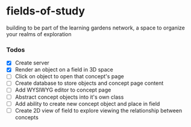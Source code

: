 # fields-of-study
building to be part of the learning gardens network, a space to organize your realms of exploration


### Todos
- [X] Create server
- [X] Render an object on a field in 3D space 
- [ ] Click on object to open that concept's page 
- [ ] Create database to store objects and concept page content 
- [ ] Add WYSIWYG editor to concept page
- [ ] Abstract concept objects into it's own class 
- [ ] Add ability to create new concept object and place in field 
- [ ] Create 2D view of field to explore viewing the relationship between concepts
